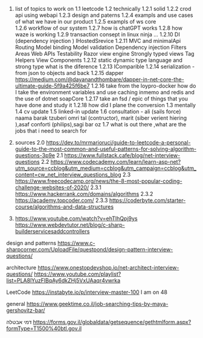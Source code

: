 1.  list of topics to work on 
    1.1 leetcode 
    1.2 technically 
        1.2.1 solid
        1.2.2 crod api using webapi
        1.2.3 design and paterns 
        1.2.4 exampls and use cases of what we have in our product 
        1.2.5 exampls of ws core  
        1.2.6 workflow of our system 
        1.2.7 how is chatGPT works 
        1.2.8 how waze is working 
        1.2.9 transaction consept in linux ninja ...
        1.2.10 DI (dependency injection ) IHostedSrevice
        1.2.11 MVC and minimalApi
            Routing
            Model binding
            Model validation
            Dependency injection
            Filters
            Areas
            Web APIs
            Testability
            Razor view engine
            Strongly typed views
            Tag Helpers
            View Components
        1.2.12 static dynamic type language and strong type what is the diference 
        1.2.13 IComparible 
        1.2.14 serialization - from json to objects and back 
        1.2.15 dapper https://medium.com/@dayanandthombare/dapper-in-net-core-the-ultimate-guide-5f9a425f6be7
        1.2.16 take from the loypro-docker how do I take the environment variables and use caching inmemo and redis and the use of dotnet soapCore 
        1.2.17 take an fsd / epic of things that you have done and study it 
        1.2.18 how did I plane the conversion 
    1.3 mentally 
    1.4 cv update
    1.5 linked-in update
    1.6 consultation - ali (sails force) naama barak tzuberi omri tal (contructor), marit (siber verient hiering ),asaf conforti (philips),sagi bar oz
    1.7 what is out there ,what are the jobs that i need to search for

2.  sources 
    2.0 https://dev.to/mrmarioruci/guide-to-leetcode-a-personal-guide-to-the-most-common-and-useful-patterns-for-solving-algorithm-questions-3p9e 
    2.1 https://www.fullstack.cafe/blog/net-interview-questions
    2.2 https://www.codecademy.com/learn/learn-asp-net?utm_source=ccblog&utm_medium=ccblog&utm_campaign=ccblog&utm_content=cw_net_interview_questions_blog
    2.3 https://www.freecodecamp.org/news/the-8-most-popular-coding-challenge-websites-of-2020/
    2.3.1 https://www.hackerrank.com/domains/algorithms
    2.3.2 https://academy.topcoder.com/
    2.3.3 https://coderbyte.com/starter-course/algorithms-and-data-structures
3.  https://www.youtube.com/watch?v=ehTIhQpj9ys
https://www.webdevtutor.net/blog/c-sharp-builderservicesaddcontrollers

design and patterns 
https://www.c-sharpcorner.com/UploadFile/questpond/design-pattern-interview-questions/

architecture 
https://www.onestopdevshop.io/net-architect-interview-questions/
https://www.youtube.com/playlist?list=PLA8lYuzFlBqAy6dkZHj5VxUAaqr4vwrka

LeetCode 
https://instabyte.io/p/interview-master-100
I am on 48

general
https://www.geektime.co.il/job-searching-tips-by-maya-gershovitz-bar/


דמי אבטלה 
https://forms.gov.il/globaldata/getsequence/gethtmlform.aspx?formType=T1500%40btl.gov.il




